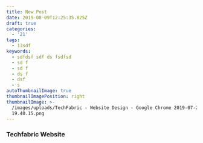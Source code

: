 ```yaml
---
title: New Post
date: 2019-08-09T12:25:35.825Z
draft: true
categories:
  - '21'
tags:
  - 13sdf
keywords:
  - sdfdsf sdf ds fsdfsd
  - sd f
  - sd f
  - ds f
  - dsf
  - s
autoThumbnailImage: true
thumbnailImagePosition: right
thumbnailImage: >-
  /images/uploads/TechFabric - Website Design - Google Chrome 2019-07-29
  19.40.15.png
---
```

### Techfabric Website
